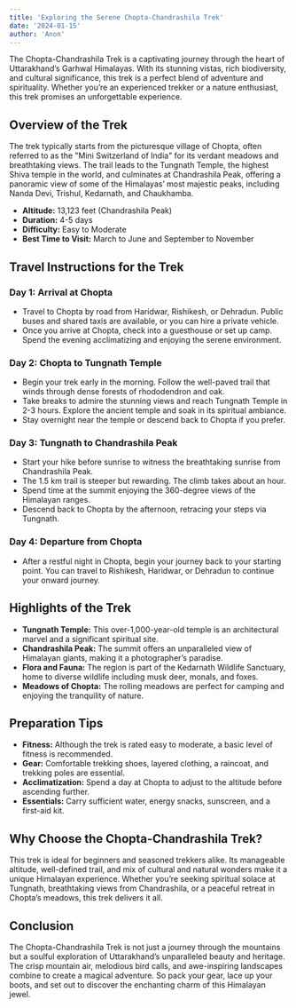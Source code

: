 ```yaml
---
title: 'Exploring the Serene Chopta-Chandrashila Trek'
date: '2024-01-15'
author: 'Anon'
---
```


The Chopta-Chandrashila Trek is a captivating journey through the heart
of Uttarakhand’s Garhwal Himalayas. With its stunning vistas, rich
biodiversity, and cultural significance, this trek is a perfect blend of
adventure and spirituality. Whether you’re an experienced trekker or a
nature enthusiast, this trek promises an unforgettable experience.

## Overview of the Trek

The trek typically starts from the picturesque village of Chopta, often
referred to as the "Mini Switzerland of India" for its verdant meadows
and breathtaking views. The trail leads to the Tungnath Temple, the
highest Shiva temple in the world, and culminates at Chandrashila Peak,
offering a panoramic view of some of the Himalayas’ most majestic peaks,
including Nanda Devi, Trishul, Kedarnath, and Chaukhamba.

- **Altitude:** 13,123 feet (Chandrashila Peak)
- **Duration:** 4-5 days
- **Difficulty:** Easy to Moderate
- **Best Time to Visit:** March to June and September to November

## Travel Instructions for the Trek

### Day 1: Arrival at Chopta

- Travel to Chopta by road from Haridwar, Rishikesh, or Dehradun.
  Public buses and shared taxis are available, or you can hire a
  private vehicle.
- Once you arrive at Chopta, check into a guesthouse or set up
  camp. Spend the evening acclimatizing and enjoying the serene
  environment.

### Day 2: Chopta to Tungnath Temple

- Begin your trek early in the morning. Follow the well-paved
  trail that winds through dense forests of rhododendron and oak.
- Take breaks to admire the stunning views and reach Tungnath
  Temple in 2-3 hours. Explore the ancient temple and soak in its
  spiritual ambiance.
- Stay overnight near the temple or descend back to Chopta if you
  prefer.

### Day 3: Tungnath to Chandrashila Peak

- Start your hike before sunrise to witness the breathtaking
  sunrise from Chandrashila Peak.
- The 1.5 km trail is steeper but rewarding. The climb takes about
  an hour.
- Spend time at the summit enjoying the 360-degree views of the
  Himalayan ranges.
- Descend back to Chopta by the afternoon, retracing your steps
  via Tungnath.

### Day 4: Departure from Chopta

- After a restful night in Chopta, begin your journey back to your
  starting point. You can travel to Rishikesh, Haridwar, or
  Dehradun to continue your onward journey.

## Highlights of the Trek

- **Tungnath Temple:** This over-1,000-year-old temple is an
  architectural marvel and a significant spiritual site.
- **Chandrashila Peak:** The summit offers an unparalleled view of
  Himalayan giants, making it a photographer’s paradise.
- **Flora and Fauna:** The region is part of the Kedarnath Wildlife
  Sanctuary, home to diverse wildlife including musk deer, monals, and
  foxes.
- **Meadows of Chopta:** The rolling meadows are perfect for camping
  and enjoying the tranquility of nature.

## Preparation Tips

- **Fitness:** Although the trek is rated easy to moderate, a basic
  level of fitness is recommended.
- **Gear:** Comfortable trekking shoes, layered clothing, a raincoat,
  and trekking poles are essential.
- **Acclimatization:** Spend a day at Chopta to adjust to the altitude
  before ascending further.
- **Essentials:** Carry sufficient water, energy snacks, sunscreen,
  and a first-aid kit.

## Why Choose the Chopta-Chandrashila Trek?

This trek is ideal for beginners and seasoned trekkers alike. Its
manageable altitude, well-defined trail, and mix of cultural and natural
wonders make it a unique Himalayan experience. Whether you’re seeking
spiritual solace at Tungnath, breathtaking views from Chandrashila, or a
peaceful retreat in Chopta’s meadows, this trek delivers it all.

## Conclusion

The Chopta-Chandrashila Trek is not just a journey through the mountains
but a soulful exploration of Uttarakhand’s unparalleled beauty and
heritage. The crisp mountain air, melodious bird calls, and
awe-inspiring landscapes combine to create a magical adventure. So pack
your gear, lace up your boots, and set out to discover the enchanting
charm of this Himalayan jewel.
